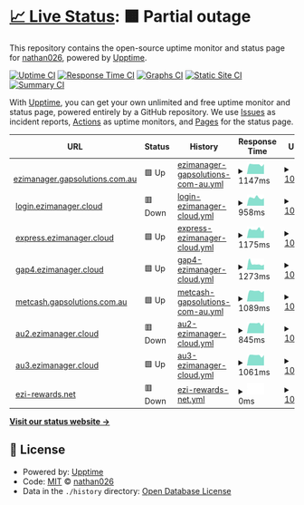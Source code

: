 # [📈 Live Status](https://nathan026.github.io/Upptime): <!--live status--> **🟧 Partial outage**

This repository contains the open-source uptime monitor and status page for [nathan026](https://nathan026.github.io/Upptime), powered by [Upptime](https://github.com/upptime/upptime).

[![Uptime CI](https://github.com/nathan026/Upptime/workflows/Uptime%20CI/badge.svg)](https://github.com/upptime/upptime/actions?query=workflow%3A%22Uptime+CI%22)
[![Response Time CI](https://github.com/nathan026/Upptime/workflows/Response%20Time%20CI/badge.svg)](https://github.com/upptime/upptime/actions?query=workflow%3A%22Response+Time+CI%22)
[![Graphs CI](https://github.com/nathan026/Upptime/workflows/Graphs%20CI/badge.svg)](https://github.com/upptime/upptime/actions?query=workflow%3A%22Graphs+CI%22)
[![Static Site CI](https://github.com/nathan026/Upptime/workflows/Static%20Site%20CI/badge.svg)](https://github.com/upptime/upptime/actions?query=workflow%3A%22Static+Site+CI%22)
[![Summary CI](https://github.com/nathan026/Upptime/workflows/Summary%20CI/badge.svg)](https://github.com/upptime/upptime/actions?query=workflow%3A%22Summary+CI%22)

With [Upptime](https://upptime.js.org), you can get your own unlimited and free uptime monitor and status page, powered entirely by a GitHub repository. We use [Issues](https://github.com/nathan026/Upptime/issues) as incident reports, [Actions](https://github.com/nathan026/Upptime/actions) as uptime monitors, and [Pages](https://nathan026.github.io/Upptime) for the status page.

<!--start: status pages-->
<!-- This summary is generated by Upptime (https://github.com/upptime/upptime) -->
<!-- Do not edit this manually, your changes will be overwritten -->
<!-- prettier-ignore -->
| URL | Status | History | Response Time | Uptime |
| --- | ------ | ------- | ------------- | ------ |
| <img alt="" src="https://favicons.githubusercontent.com/ezimanager.gapsolutions.com.au" height="13"> [ezimanager.gapsolutions.com.au](https://ezimanager.gapsolutions.com.au) | 🟩 Up | [ezimanager-gapsolutions-com-au.yml](https://github.com/nathan026/Upptime/commits/HEAD/history/ezimanager-gapsolutions-com-au.yml) | <details><summary><img alt="Response time graph" src="./graphs/ezimanager-gapsolutions-com-au/response-time-week.png" height="20"> 1147ms</summary><br><a href="https://nathan026.github.io/Upptime/history/ezimanager-gapsolutions-com-au"><img alt="Response time 1239" src="https://img.shields.io/endpoint?url=https%3A%2F%2Fraw.githubusercontent.com%2Fnathan026%2FUpptime%2FHEAD%2Fapi%2Fezimanager-gapsolutions-com-au%2Fresponse-time.json"></a><br><a href="https://nathan026.github.io/Upptime/history/ezimanager-gapsolutions-com-au"><img alt="24-hour response time 1196" src="https://img.shields.io/endpoint?url=https%3A%2F%2Fraw.githubusercontent.com%2Fnathan026%2FUpptime%2FHEAD%2Fapi%2Fezimanager-gapsolutions-com-au%2Fresponse-time-day.json"></a><br><a href="https://nathan026.github.io/Upptime/history/ezimanager-gapsolutions-com-au"><img alt="7-day response time 1147" src="https://img.shields.io/endpoint?url=https%3A%2F%2Fraw.githubusercontent.com%2Fnathan026%2FUpptime%2FHEAD%2Fapi%2Fezimanager-gapsolutions-com-au%2Fresponse-time-week.json"></a><br><a href="https://nathan026.github.io/Upptime/history/ezimanager-gapsolutions-com-au"><img alt="30-day response time 1184" src="https://img.shields.io/endpoint?url=https%3A%2F%2Fraw.githubusercontent.com%2Fnathan026%2FUpptime%2FHEAD%2Fapi%2Fezimanager-gapsolutions-com-au%2Fresponse-time-month.json"></a><br><a href="https://nathan026.github.io/Upptime/history/ezimanager-gapsolutions-com-au"><img alt="1-year response time 1239" src="https://img.shields.io/endpoint?url=https%3A%2F%2Fraw.githubusercontent.com%2Fnathan026%2FUpptime%2FHEAD%2Fapi%2Fezimanager-gapsolutions-com-au%2Fresponse-time-year.json"></a></details> | <details><summary><a href="https://nathan026.github.io/Upptime/history/ezimanager-gapsolutions-com-au">100.00%</a></summary><a href="https://nathan026.github.io/Upptime/history/ezimanager-gapsolutions-com-au"><img alt="All-time uptime 100.00%" src="https://img.shields.io/endpoint?url=https%3A%2F%2Fraw.githubusercontent.com%2Fnathan026%2FUpptime%2FHEAD%2Fapi%2Fezimanager-gapsolutions-com-au%2Fuptime.json"></a><br><a href="https://nathan026.github.io/Upptime/history/ezimanager-gapsolutions-com-au"><img alt="24-hour uptime 100.00%" src="https://img.shields.io/endpoint?url=https%3A%2F%2Fraw.githubusercontent.com%2Fnathan026%2FUpptime%2FHEAD%2Fapi%2Fezimanager-gapsolutions-com-au%2Fuptime-day.json"></a><br><a href="https://nathan026.github.io/Upptime/history/ezimanager-gapsolutions-com-au"><img alt="7-day uptime 100.00%" src="https://img.shields.io/endpoint?url=https%3A%2F%2Fraw.githubusercontent.com%2Fnathan026%2FUpptime%2FHEAD%2Fapi%2Fezimanager-gapsolutions-com-au%2Fuptime-week.json"></a><br><a href="https://nathan026.github.io/Upptime/history/ezimanager-gapsolutions-com-au"><img alt="30-day uptime 100.00%" src="https://img.shields.io/endpoint?url=https%3A%2F%2Fraw.githubusercontent.com%2Fnathan026%2FUpptime%2FHEAD%2Fapi%2Fezimanager-gapsolutions-com-au%2Fuptime-month.json"></a><br><a href="https://nathan026.github.io/Upptime/history/ezimanager-gapsolutions-com-au"><img alt="1-year uptime 100.00%" src="https://img.shields.io/endpoint?url=https%3A%2F%2Fraw.githubusercontent.com%2Fnathan026%2FUpptime%2FHEAD%2Fapi%2Fezimanager-gapsolutions-com-au%2Fuptime-year.json"></a></details>
| <img alt="" src="https://favicons.githubusercontent.com/login.ezimanager.cloud" height="13"> [login.ezimanager.cloud](https://login.ezimanager.cloud/api/speed) | 🟥 Down | [login-ezimanager-cloud.yml](https://github.com/nathan026/Upptime/commits/HEAD/history/login-ezimanager-cloud.yml) | <details><summary><img alt="Response time graph" src="./graphs/login-ezimanager-cloud/response-time-week.png" height="20"> 958ms</summary><br><a href="https://nathan026.github.io/Upptime/history/login-ezimanager-cloud"><img alt="Response time 1004" src="https://img.shields.io/endpoint?url=https%3A%2F%2Fraw.githubusercontent.com%2Fnathan026%2FUpptime%2FHEAD%2Fapi%2Flogin-ezimanager-cloud%2Fresponse-time.json"></a><br><a href="https://nathan026.github.io/Upptime/history/login-ezimanager-cloud"><img alt="24-hour response time 907" src="https://img.shields.io/endpoint?url=https%3A%2F%2Fraw.githubusercontent.com%2Fnathan026%2FUpptime%2FHEAD%2Fapi%2Flogin-ezimanager-cloud%2Fresponse-time-day.json"></a><br><a href="https://nathan026.github.io/Upptime/history/login-ezimanager-cloud"><img alt="7-day response time 958" src="https://img.shields.io/endpoint?url=https%3A%2F%2Fraw.githubusercontent.com%2Fnathan026%2FUpptime%2FHEAD%2Fapi%2Flogin-ezimanager-cloud%2Fresponse-time-week.json"></a><br><a href="https://nathan026.github.io/Upptime/history/login-ezimanager-cloud"><img alt="30-day response time 995" src="https://img.shields.io/endpoint?url=https%3A%2F%2Fraw.githubusercontent.com%2Fnathan026%2FUpptime%2FHEAD%2Fapi%2Flogin-ezimanager-cloud%2Fresponse-time-month.json"></a><br><a href="https://nathan026.github.io/Upptime/history/login-ezimanager-cloud"><img alt="1-year response time 1004" src="https://img.shields.io/endpoint?url=https%3A%2F%2Fraw.githubusercontent.com%2Fnathan026%2FUpptime%2FHEAD%2Fapi%2Flogin-ezimanager-cloud%2Fresponse-time-year.json"></a></details> | <details><summary><a href="https://nathan026.github.io/Upptime/history/login-ezimanager-cloud">100.00%</a></summary><a href="https://nathan026.github.io/Upptime/history/login-ezimanager-cloud"><img alt="All-time uptime 100.00%" src="https://img.shields.io/endpoint?url=https%3A%2F%2Fraw.githubusercontent.com%2Fnathan026%2FUpptime%2FHEAD%2Fapi%2Flogin-ezimanager-cloud%2Fuptime.json"></a><br><a href="https://nathan026.github.io/Upptime/history/login-ezimanager-cloud"><img alt="24-hour uptime 100.00%" src="https://img.shields.io/endpoint?url=https%3A%2F%2Fraw.githubusercontent.com%2Fnathan026%2FUpptime%2FHEAD%2Fapi%2Flogin-ezimanager-cloud%2Fuptime-day.json"></a><br><a href="https://nathan026.github.io/Upptime/history/login-ezimanager-cloud"><img alt="7-day uptime 100.00%" src="https://img.shields.io/endpoint?url=https%3A%2F%2Fraw.githubusercontent.com%2Fnathan026%2FUpptime%2FHEAD%2Fapi%2Flogin-ezimanager-cloud%2Fuptime-week.json"></a><br><a href="https://nathan026.github.io/Upptime/history/login-ezimanager-cloud"><img alt="30-day uptime 100.00%" src="https://img.shields.io/endpoint?url=https%3A%2F%2Fraw.githubusercontent.com%2Fnathan026%2FUpptime%2FHEAD%2Fapi%2Flogin-ezimanager-cloud%2Fuptime-month.json"></a><br><a href="https://nathan026.github.io/Upptime/history/login-ezimanager-cloud"><img alt="1-year uptime 100.00%" src="https://img.shields.io/endpoint?url=https%3A%2F%2Fraw.githubusercontent.com%2Fnathan026%2FUpptime%2FHEAD%2Fapi%2Flogin-ezimanager-cloud%2Fuptime-year.json"></a></details>
| <img alt="" src="https://au2.ezimanager.cloud/favicon.ico" height="13"> [express.ezimanager.cloud](https://express.ezimanager.cloud) | 🟩 Up | [express-ezimanager-cloud.yml](https://github.com/nathan026/Upptime/commits/HEAD/history/express-ezimanager-cloud.yml) | <details><summary><img alt="Response time graph" src="./graphs/express-ezimanager-cloud/response-time-week.png" height="20"> 1175ms</summary><br><a href="https://nathan026.github.io/Upptime/history/express-ezimanager-cloud"><img alt="Response time 1187" src="https://img.shields.io/endpoint?url=https%3A%2F%2Fraw.githubusercontent.com%2Fnathan026%2FUpptime%2FHEAD%2Fapi%2Fexpress-ezimanager-cloud%2Fresponse-time.json"></a><br><a href="https://nathan026.github.io/Upptime/history/express-ezimanager-cloud"><img alt="24-hour response time 1113" src="https://img.shields.io/endpoint?url=https%3A%2F%2Fraw.githubusercontent.com%2Fnathan026%2FUpptime%2FHEAD%2Fapi%2Fexpress-ezimanager-cloud%2Fresponse-time-day.json"></a><br><a href="https://nathan026.github.io/Upptime/history/express-ezimanager-cloud"><img alt="7-day response time 1175" src="https://img.shields.io/endpoint?url=https%3A%2F%2Fraw.githubusercontent.com%2Fnathan026%2FUpptime%2FHEAD%2Fapi%2Fexpress-ezimanager-cloud%2Fresponse-time-week.json"></a><br><a href="https://nathan026.github.io/Upptime/history/express-ezimanager-cloud"><img alt="30-day response time 1111" src="https://img.shields.io/endpoint?url=https%3A%2F%2Fraw.githubusercontent.com%2Fnathan026%2FUpptime%2FHEAD%2Fapi%2Fexpress-ezimanager-cloud%2Fresponse-time-month.json"></a><br><a href="https://nathan026.github.io/Upptime/history/express-ezimanager-cloud"><img alt="1-year response time 1187" src="https://img.shields.io/endpoint?url=https%3A%2F%2Fraw.githubusercontent.com%2Fnathan026%2FUpptime%2FHEAD%2Fapi%2Fexpress-ezimanager-cloud%2Fresponse-time-year.json"></a></details> | <details><summary><a href="https://nathan026.github.io/Upptime/history/express-ezimanager-cloud">100.00%</a></summary><a href="https://nathan026.github.io/Upptime/history/express-ezimanager-cloud"><img alt="All-time uptime 100.00%" src="https://img.shields.io/endpoint?url=https%3A%2F%2Fraw.githubusercontent.com%2Fnathan026%2FUpptime%2FHEAD%2Fapi%2Fexpress-ezimanager-cloud%2Fuptime.json"></a><br><a href="https://nathan026.github.io/Upptime/history/express-ezimanager-cloud"><img alt="24-hour uptime 100.00%" src="https://img.shields.io/endpoint?url=https%3A%2F%2Fraw.githubusercontent.com%2Fnathan026%2FUpptime%2FHEAD%2Fapi%2Fexpress-ezimanager-cloud%2Fuptime-day.json"></a><br><a href="https://nathan026.github.io/Upptime/history/express-ezimanager-cloud"><img alt="7-day uptime 100.00%" src="https://img.shields.io/endpoint?url=https%3A%2F%2Fraw.githubusercontent.com%2Fnathan026%2FUpptime%2FHEAD%2Fapi%2Fexpress-ezimanager-cloud%2Fuptime-week.json"></a><br><a href="https://nathan026.github.io/Upptime/history/express-ezimanager-cloud"><img alt="30-day uptime 100.00%" src="https://img.shields.io/endpoint?url=https%3A%2F%2Fraw.githubusercontent.com%2Fnathan026%2FUpptime%2FHEAD%2Fapi%2Fexpress-ezimanager-cloud%2Fuptime-month.json"></a><br><a href="https://nathan026.github.io/Upptime/history/express-ezimanager-cloud"><img alt="1-year uptime 100.00%" src="https://img.shields.io/endpoint?url=https%3A%2F%2Fraw.githubusercontent.com%2Fnathan026%2FUpptime%2FHEAD%2Fapi%2Fexpress-ezimanager-cloud%2Fuptime-year.json"></a></details>
| <img alt="" src="https://favicons.githubusercontent.com/gap4.ezimanager.cloud" height="13"> [gap4.ezimanager.cloud](https://gap4.ezimanager.cloud) | 🟩 Up | [gap4-ezimanager-cloud.yml](https://github.com/nathan026/Upptime/commits/HEAD/history/gap4-ezimanager-cloud.yml) | <details><summary><img alt="Response time graph" src="./graphs/gap4-ezimanager-cloud/response-time-week.png" height="20"> 1273ms</summary><br><a href="https://nathan026.github.io/Upptime/history/gap4-ezimanager-cloud"><img alt="Response time 1128" src="https://img.shields.io/endpoint?url=https%3A%2F%2Fraw.githubusercontent.com%2Fnathan026%2FUpptime%2FHEAD%2Fapi%2Fgap4-ezimanager-cloud%2Fresponse-time.json"></a><br><a href="https://nathan026.github.io/Upptime/history/gap4-ezimanager-cloud"><img alt="24-hour response time 1086" src="https://img.shields.io/endpoint?url=https%3A%2F%2Fraw.githubusercontent.com%2Fnathan026%2FUpptime%2FHEAD%2Fapi%2Fgap4-ezimanager-cloud%2Fresponse-time-day.json"></a><br><a href="https://nathan026.github.io/Upptime/history/gap4-ezimanager-cloud"><img alt="7-day response time 1273" src="https://img.shields.io/endpoint?url=https%3A%2F%2Fraw.githubusercontent.com%2Fnathan026%2FUpptime%2FHEAD%2Fapi%2Fgap4-ezimanager-cloud%2Fresponse-time-week.json"></a><br><a href="https://nathan026.github.io/Upptime/history/gap4-ezimanager-cloud"><img alt="30-day response time 1121" src="https://img.shields.io/endpoint?url=https%3A%2F%2Fraw.githubusercontent.com%2Fnathan026%2FUpptime%2FHEAD%2Fapi%2Fgap4-ezimanager-cloud%2Fresponse-time-month.json"></a><br><a href="https://nathan026.github.io/Upptime/history/gap4-ezimanager-cloud"><img alt="1-year response time 1128" src="https://img.shields.io/endpoint?url=https%3A%2F%2Fraw.githubusercontent.com%2Fnathan026%2FUpptime%2FHEAD%2Fapi%2Fgap4-ezimanager-cloud%2Fresponse-time-year.json"></a></details> | <details><summary><a href="https://nathan026.github.io/Upptime/history/gap4-ezimanager-cloud">100.00%</a></summary><a href="https://nathan026.github.io/Upptime/history/gap4-ezimanager-cloud"><img alt="All-time uptime 100.00%" src="https://img.shields.io/endpoint?url=https%3A%2F%2Fraw.githubusercontent.com%2Fnathan026%2FUpptime%2FHEAD%2Fapi%2Fgap4-ezimanager-cloud%2Fuptime.json"></a><br><a href="https://nathan026.github.io/Upptime/history/gap4-ezimanager-cloud"><img alt="24-hour uptime 100.00%" src="https://img.shields.io/endpoint?url=https%3A%2F%2Fraw.githubusercontent.com%2Fnathan026%2FUpptime%2FHEAD%2Fapi%2Fgap4-ezimanager-cloud%2Fuptime-day.json"></a><br><a href="https://nathan026.github.io/Upptime/history/gap4-ezimanager-cloud"><img alt="7-day uptime 100.00%" src="https://img.shields.io/endpoint?url=https%3A%2F%2Fraw.githubusercontent.com%2Fnathan026%2FUpptime%2FHEAD%2Fapi%2Fgap4-ezimanager-cloud%2Fuptime-week.json"></a><br><a href="https://nathan026.github.io/Upptime/history/gap4-ezimanager-cloud"><img alt="30-day uptime 100.00%" src="https://img.shields.io/endpoint?url=https%3A%2F%2Fraw.githubusercontent.com%2Fnathan026%2FUpptime%2FHEAD%2Fapi%2Fgap4-ezimanager-cloud%2Fuptime-month.json"></a><br><a href="https://nathan026.github.io/Upptime/history/gap4-ezimanager-cloud"><img alt="1-year uptime 100.00%" src="https://img.shields.io/endpoint?url=https%3A%2F%2Fraw.githubusercontent.com%2Fnathan026%2FUpptime%2FHEAD%2Fapi%2Fgap4-ezimanager-cloud%2Fuptime-year.json"></a></details>
| <img alt="" src="https://au2.ezimanager.cloud/favicon.ico" height="13"> [metcash.gapsolutions.com.au](https://metcash.ezimanager.cloud) | 🟩 Up | [metcash-gapsolutions-com-au.yml](https://github.com/nathan026/Upptime/commits/HEAD/history/metcash-gapsolutions-com-au.yml) | <details><summary><img alt="Response time graph" src="./graphs/metcash-gapsolutions-com-au/response-time-week.png" height="20"> 1089ms</summary><br><a href="https://nathan026.github.io/Upptime/history/metcash-gapsolutions-com-au"><img alt="Response time 1124" src="https://img.shields.io/endpoint?url=https%3A%2F%2Fraw.githubusercontent.com%2Fnathan026%2FUpptime%2FHEAD%2Fapi%2Fmetcash-gapsolutions-com-au%2Fresponse-time.json"></a><br><a href="https://nathan026.github.io/Upptime/history/metcash-gapsolutions-com-au"><img alt="24-hour response time 1087" src="https://img.shields.io/endpoint?url=https%3A%2F%2Fraw.githubusercontent.com%2Fnathan026%2FUpptime%2FHEAD%2Fapi%2Fmetcash-gapsolutions-com-au%2Fresponse-time-day.json"></a><br><a href="https://nathan026.github.io/Upptime/history/metcash-gapsolutions-com-au"><img alt="7-day response time 1089" src="https://img.shields.io/endpoint?url=https%3A%2F%2Fraw.githubusercontent.com%2Fnathan026%2FUpptime%2FHEAD%2Fapi%2Fmetcash-gapsolutions-com-au%2Fresponse-time-week.json"></a><br><a href="https://nathan026.github.io/Upptime/history/metcash-gapsolutions-com-au"><img alt="30-day response time 1075" src="https://img.shields.io/endpoint?url=https%3A%2F%2Fraw.githubusercontent.com%2Fnathan026%2FUpptime%2FHEAD%2Fapi%2Fmetcash-gapsolutions-com-au%2Fresponse-time-month.json"></a><br><a href="https://nathan026.github.io/Upptime/history/metcash-gapsolutions-com-au"><img alt="1-year response time 1124" src="https://img.shields.io/endpoint?url=https%3A%2F%2Fraw.githubusercontent.com%2Fnathan026%2FUpptime%2FHEAD%2Fapi%2Fmetcash-gapsolutions-com-au%2Fresponse-time-year.json"></a></details> | <details><summary><a href="https://nathan026.github.io/Upptime/history/metcash-gapsolutions-com-au">100.00%</a></summary><a href="https://nathan026.github.io/Upptime/history/metcash-gapsolutions-com-au"><img alt="All-time uptime 100.00%" src="https://img.shields.io/endpoint?url=https%3A%2F%2Fraw.githubusercontent.com%2Fnathan026%2FUpptime%2FHEAD%2Fapi%2Fmetcash-gapsolutions-com-au%2Fuptime.json"></a><br><a href="https://nathan026.github.io/Upptime/history/metcash-gapsolutions-com-au"><img alt="24-hour uptime 100.00%" src="https://img.shields.io/endpoint?url=https%3A%2F%2Fraw.githubusercontent.com%2Fnathan026%2FUpptime%2FHEAD%2Fapi%2Fmetcash-gapsolutions-com-au%2Fuptime-day.json"></a><br><a href="https://nathan026.github.io/Upptime/history/metcash-gapsolutions-com-au"><img alt="7-day uptime 100.00%" src="https://img.shields.io/endpoint?url=https%3A%2F%2Fraw.githubusercontent.com%2Fnathan026%2FUpptime%2FHEAD%2Fapi%2Fmetcash-gapsolutions-com-au%2Fuptime-week.json"></a><br><a href="https://nathan026.github.io/Upptime/history/metcash-gapsolutions-com-au"><img alt="30-day uptime 100.00%" src="https://img.shields.io/endpoint?url=https%3A%2F%2Fraw.githubusercontent.com%2Fnathan026%2FUpptime%2FHEAD%2Fapi%2Fmetcash-gapsolutions-com-au%2Fuptime-month.json"></a><br><a href="https://nathan026.github.io/Upptime/history/metcash-gapsolutions-com-au"><img alt="1-year uptime 100.00%" src="https://img.shields.io/endpoint?url=https%3A%2F%2Fraw.githubusercontent.com%2Fnathan026%2FUpptime%2FHEAD%2Fapi%2Fmetcash-gapsolutions-com-au%2Fuptime-year.json"></a></details>
| <img alt="" src="https://favicons.githubusercontent.com/au2.ezimanager.cloud" height="13"> [au2.ezimanager.cloud](https://au2.ezimanager.cloud/api/speed) | 🟥 Down | [au2-ezimanager-cloud.yml](https://github.com/nathan026/Upptime/commits/HEAD/history/au2-ezimanager-cloud.yml) | <details><summary><img alt="Response time graph" src="./graphs/au2-ezimanager-cloud/response-time-week.png" height="20"> 845ms</summary><br><a href="https://nathan026.github.io/Upptime/history/au2-ezimanager-cloud"><img alt="Response time 919" src="https://img.shields.io/endpoint?url=https%3A%2F%2Fraw.githubusercontent.com%2Fnathan026%2FUpptime%2FHEAD%2Fapi%2Fau2-ezimanager-cloud%2Fresponse-time.json"></a><br><a href="https://nathan026.github.io/Upptime/history/au2-ezimanager-cloud"><img alt="24-hour response time 909" src="https://img.shields.io/endpoint?url=https%3A%2F%2Fraw.githubusercontent.com%2Fnathan026%2FUpptime%2FHEAD%2Fapi%2Fau2-ezimanager-cloud%2Fresponse-time-day.json"></a><br><a href="https://nathan026.github.io/Upptime/history/au2-ezimanager-cloud"><img alt="7-day response time 845" src="https://img.shields.io/endpoint?url=https%3A%2F%2Fraw.githubusercontent.com%2Fnathan026%2FUpptime%2FHEAD%2Fapi%2Fau2-ezimanager-cloud%2Fresponse-time-week.json"></a><br><a href="https://nathan026.github.io/Upptime/history/au2-ezimanager-cloud"><img alt="30-day response time 864" src="https://img.shields.io/endpoint?url=https%3A%2F%2Fraw.githubusercontent.com%2Fnathan026%2FUpptime%2FHEAD%2Fapi%2Fau2-ezimanager-cloud%2Fresponse-time-month.json"></a><br><a href="https://nathan026.github.io/Upptime/history/au2-ezimanager-cloud"><img alt="1-year response time 919" src="https://img.shields.io/endpoint?url=https%3A%2F%2Fraw.githubusercontent.com%2Fnathan026%2FUpptime%2FHEAD%2Fapi%2Fau2-ezimanager-cloud%2Fresponse-time-year.json"></a></details> | <details><summary><a href="https://nathan026.github.io/Upptime/history/au2-ezimanager-cloud">100.00%</a></summary><a href="https://nathan026.github.io/Upptime/history/au2-ezimanager-cloud"><img alt="All-time uptime 100.00%" src="https://img.shields.io/endpoint?url=https%3A%2F%2Fraw.githubusercontent.com%2Fnathan026%2FUpptime%2FHEAD%2Fapi%2Fau2-ezimanager-cloud%2Fuptime.json"></a><br><a href="https://nathan026.github.io/Upptime/history/au2-ezimanager-cloud"><img alt="24-hour uptime 100.00%" src="https://img.shields.io/endpoint?url=https%3A%2F%2Fraw.githubusercontent.com%2Fnathan026%2FUpptime%2FHEAD%2Fapi%2Fau2-ezimanager-cloud%2Fuptime-day.json"></a><br><a href="https://nathan026.github.io/Upptime/history/au2-ezimanager-cloud"><img alt="7-day uptime 100.00%" src="https://img.shields.io/endpoint?url=https%3A%2F%2Fraw.githubusercontent.com%2Fnathan026%2FUpptime%2FHEAD%2Fapi%2Fau2-ezimanager-cloud%2Fuptime-week.json"></a><br><a href="https://nathan026.github.io/Upptime/history/au2-ezimanager-cloud"><img alt="30-day uptime 100.00%" src="https://img.shields.io/endpoint?url=https%3A%2F%2Fraw.githubusercontent.com%2Fnathan026%2FUpptime%2FHEAD%2Fapi%2Fau2-ezimanager-cloud%2Fuptime-month.json"></a><br><a href="https://nathan026.github.io/Upptime/history/au2-ezimanager-cloud"><img alt="1-year uptime 100.00%" src="https://img.shields.io/endpoint?url=https%3A%2F%2Fraw.githubusercontent.com%2Fnathan026%2FUpptime%2FHEAD%2Fapi%2Fau2-ezimanager-cloud%2Fuptime-year.json"></a></details>
| <img alt="" src="https://favicons.githubusercontent.com/au3.ezimanager.cloud" height="13"> [au3.ezimanager.cloud](https://au3.ezimanager.cloud) | 🟩 Up | [au3-ezimanager-cloud.yml](https://github.com/nathan026/Upptime/commits/HEAD/history/au3-ezimanager-cloud.yml) | <details><summary><img alt="Response time graph" src="./graphs/au3-ezimanager-cloud/response-time-week.png" height="20"> 1061ms</summary><br><a href="https://nathan026.github.io/Upptime/history/au3-ezimanager-cloud"><img alt="Response time 1087" src="https://img.shields.io/endpoint?url=https%3A%2F%2Fraw.githubusercontent.com%2Fnathan026%2FUpptime%2FHEAD%2Fapi%2Fau3-ezimanager-cloud%2Fresponse-time.json"></a><br><a href="https://nathan026.github.io/Upptime/history/au3-ezimanager-cloud"><img alt="24-hour response time 1088" src="https://img.shields.io/endpoint?url=https%3A%2F%2Fraw.githubusercontent.com%2Fnathan026%2FUpptime%2FHEAD%2Fapi%2Fau3-ezimanager-cloud%2Fresponse-time-day.json"></a><br><a href="https://nathan026.github.io/Upptime/history/au3-ezimanager-cloud"><img alt="7-day response time 1061" src="https://img.shields.io/endpoint?url=https%3A%2F%2Fraw.githubusercontent.com%2Fnathan026%2FUpptime%2FHEAD%2Fapi%2Fau3-ezimanager-cloud%2Fresponse-time-week.json"></a><br><a href="https://nathan026.github.io/Upptime/history/au3-ezimanager-cloud"><img alt="30-day response time 1047" src="https://img.shields.io/endpoint?url=https%3A%2F%2Fraw.githubusercontent.com%2Fnathan026%2FUpptime%2FHEAD%2Fapi%2Fau3-ezimanager-cloud%2Fresponse-time-month.json"></a><br><a href="https://nathan026.github.io/Upptime/history/au3-ezimanager-cloud"><img alt="1-year response time 1087" src="https://img.shields.io/endpoint?url=https%3A%2F%2Fraw.githubusercontent.com%2Fnathan026%2FUpptime%2FHEAD%2Fapi%2Fau3-ezimanager-cloud%2Fresponse-time-year.json"></a></details> | <details><summary><a href="https://nathan026.github.io/Upptime/history/au3-ezimanager-cloud">100.00%</a></summary><a href="https://nathan026.github.io/Upptime/history/au3-ezimanager-cloud"><img alt="All-time uptime 100.00%" src="https://img.shields.io/endpoint?url=https%3A%2F%2Fraw.githubusercontent.com%2Fnathan026%2FUpptime%2FHEAD%2Fapi%2Fau3-ezimanager-cloud%2Fuptime.json"></a><br><a href="https://nathan026.github.io/Upptime/history/au3-ezimanager-cloud"><img alt="24-hour uptime 100.00%" src="https://img.shields.io/endpoint?url=https%3A%2F%2Fraw.githubusercontent.com%2Fnathan026%2FUpptime%2FHEAD%2Fapi%2Fau3-ezimanager-cloud%2Fuptime-day.json"></a><br><a href="https://nathan026.github.io/Upptime/history/au3-ezimanager-cloud"><img alt="7-day uptime 100.00%" src="https://img.shields.io/endpoint?url=https%3A%2F%2Fraw.githubusercontent.com%2Fnathan026%2FUpptime%2FHEAD%2Fapi%2Fau3-ezimanager-cloud%2Fuptime-week.json"></a><br><a href="https://nathan026.github.io/Upptime/history/au3-ezimanager-cloud"><img alt="30-day uptime 100.00%" src="https://img.shields.io/endpoint?url=https%3A%2F%2Fraw.githubusercontent.com%2Fnathan026%2FUpptime%2FHEAD%2Fapi%2Fau3-ezimanager-cloud%2Fuptime-month.json"></a><br><a href="https://nathan026.github.io/Upptime/history/au3-ezimanager-cloud"><img alt="1-year uptime 100.00%" src="https://img.shields.io/endpoint?url=https%3A%2F%2Fraw.githubusercontent.com%2Fnathan026%2FUpptime%2FHEAD%2Fapi%2Fau3-ezimanager-cloud%2Fuptime-year.json"></a></details>
| <img alt="" src="https://favicons.githubusercontent.com/ezirewards.net" height="13"> [ezi-rewards.net](https://ezirewards.net/) | 🟥 Down | [ezi-rewards-net.yml](https://github.com/nathan026/Upptime/commits/HEAD/history/ezi-rewards-net.yml) | <details><summary><img alt="Response time graph" src="./graphs/ezi-rewards-net/response-time-week.png" height="20"> 0ms</summary><br><a href="https://nathan026.github.io/Upptime/history/ezi-rewards-net"><img alt="Response time 978" src="https://img.shields.io/endpoint?url=https%3A%2F%2Fraw.githubusercontent.com%2Fnathan026%2FUpptime%2FHEAD%2Fapi%2Fezi-rewards-net%2Fresponse-time.json"></a><br><a href="https://nathan026.github.io/Upptime/history/ezi-rewards-net"><img alt="24-hour response time 0" src="https://img.shields.io/endpoint?url=https%3A%2F%2Fraw.githubusercontent.com%2Fnathan026%2FUpptime%2FHEAD%2Fapi%2Fezi-rewards-net%2Fresponse-time-day.json"></a><br><a href="https://nathan026.github.io/Upptime/history/ezi-rewards-net"><img alt="7-day response time 0" src="https://img.shields.io/endpoint?url=https%3A%2F%2Fraw.githubusercontent.com%2Fnathan026%2FUpptime%2FHEAD%2Fapi%2Fezi-rewards-net%2Fresponse-time-week.json"></a><br><a href="https://nathan026.github.io/Upptime/history/ezi-rewards-net"><img alt="30-day response time 0" src="https://img.shields.io/endpoint?url=https%3A%2F%2Fraw.githubusercontent.com%2Fnathan026%2FUpptime%2FHEAD%2Fapi%2Fezi-rewards-net%2Fresponse-time-month.json"></a><br><a href="https://nathan026.github.io/Upptime/history/ezi-rewards-net"><img alt="1-year response time 978" src="https://img.shields.io/endpoint?url=https%3A%2F%2Fraw.githubusercontent.com%2Fnathan026%2FUpptime%2FHEAD%2Fapi%2Fezi-rewards-net%2Fresponse-time-year.json"></a></details> | <details><summary><a href="https://nathan026.github.io/Upptime/history/ezi-rewards-net">100.00%</a></summary><a href="https://nathan026.github.io/Upptime/history/ezi-rewards-net"><img alt="All-time uptime 100.00%" src="https://img.shields.io/endpoint?url=https%3A%2F%2Fraw.githubusercontent.com%2Fnathan026%2FUpptime%2FHEAD%2Fapi%2Fezi-rewards-net%2Fuptime.json"></a><br><a href="https://nathan026.github.io/Upptime/history/ezi-rewards-net"><img alt="24-hour uptime 100.00%" src="https://img.shields.io/endpoint?url=https%3A%2F%2Fraw.githubusercontent.com%2Fnathan026%2FUpptime%2FHEAD%2Fapi%2Fezi-rewards-net%2Fuptime-day.json"></a><br><a href="https://nathan026.github.io/Upptime/history/ezi-rewards-net"><img alt="7-day uptime 100.00%" src="https://img.shields.io/endpoint?url=https%3A%2F%2Fraw.githubusercontent.com%2Fnathan026%2FUpptime%2FHEAD%2Fapi%2Fezi-rewards-net%2Fuptime-week.json"></a><br><a href="https://nathan026.github.io/Upptime/history/ezi-rewards-net"><img alt="30-day uptime 100.00%" src="https://img.shields.io/endpoint?url=https%3A%2F%2Fraw.githubusercontent.com%2Fnathan026%2FUpptime%2FHEAD%2Fapi%2Fezi-rewards-net%2Fuptime-month.json"></a><br><a href="https://nathan026.github.io/Upptime/history/ezi-rewards-net"><img alt="1-year uptime 100.00%" src="https://img.shields.io/endpoint?url=https%3A%2F%2Fraw.githubusercontent.com%2Fnathan026%2FUpptime%2FHEAD%2Fapi%2Fezi-rewards-net%2Fuptime-year.json"></a></details>

<!--end: status pages-->

[**Visit our status website →**](https://nathan026.github.io/Upptime)

## 📄 License

- Powered by: [Upptime](https://github.com/upptime/upptime)
- Code: [MIT](./LICENSE) © [nathan026](https://nathan026.github.io/Upptime)
- Data in the `./history` directory: [Open Database License](https://opendatacommons.org/licenses/odbl/1-0/)
